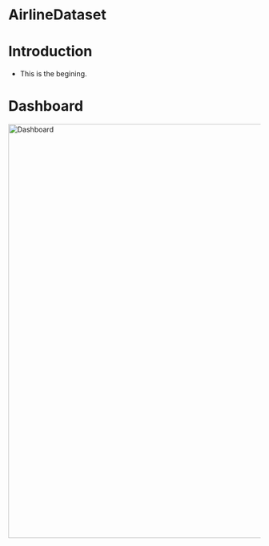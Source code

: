 # AirlineDataset

# Introduction
- This is the begining.

# Dashboard
<img width="1920" height="825" alt="Dashboard" src="https://github.com/user-attachments/assets/4d47746d-d473-40a9-8529-6389a30a417e" />
